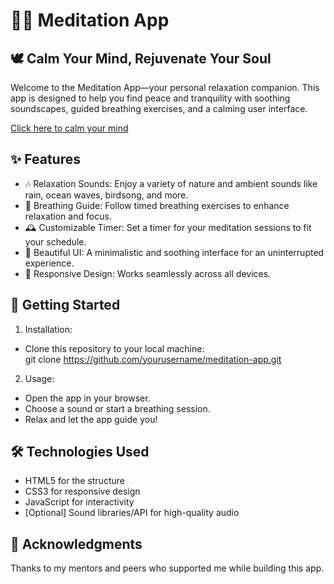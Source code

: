 # 🧘‍♂️ Meditation App

## 🕊️ Calm Your Mind, Rejuvenate Your Soul
Welcome to the Meditation App—your personal relaxation companion. This app is designed to help you find peace and tranquility with soothing soundscapes, guided breathing exercises, and a calming user interface.

[Click here to calm your mind](https://avantikasingh2110.github.io/Meditation_App/)

## ✨ Features
- 🎶 Relaxation Sounds: Enjoy a variety of nature and ambient sounds like rain, ocean waves, birdsong, and more.
- 💨 Breathing Guide: Follow timed breathing exercises to enhance relaxation and focus.
- 🕰️ Customizable Timer: Set a timer for your meditation sessions to fit your schedule.
- 🎨 Beautiful UI: A minimalistic and soothing interface for an uninterrupted experience.
- 📱 Responsive Design: Works seamlessly across all devices.

## 🚀 Getting Started

1. Installation:
- Clone this repository to your local machine: <br>
            git clone https://github.com/yourusername/meditation-app.git  
2. Usage:
- Open the app in your browser.
- Choose a sound or start a breathing session.
- Relax and let the app guide you!

## 🛠️ Technologies Used
- HTML5 for the structure
- CSS3 for responsive design
- JavaScript for interactivity
- [Optional] Sound libraries/API for high-quality audio

## 🤝 Acknowledgments
Thanks to my mentors and peers who supported me while building this app.

